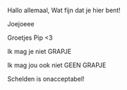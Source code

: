 Hallo allemaal,
Wat fijn dat je hier bent!

Joejoeee

Groetjes Pip <3

Ik mag je niet
GRAPJE

Ik mag jou ook niet
GEEN GRAPJE

Schelden is onacceptabel!
